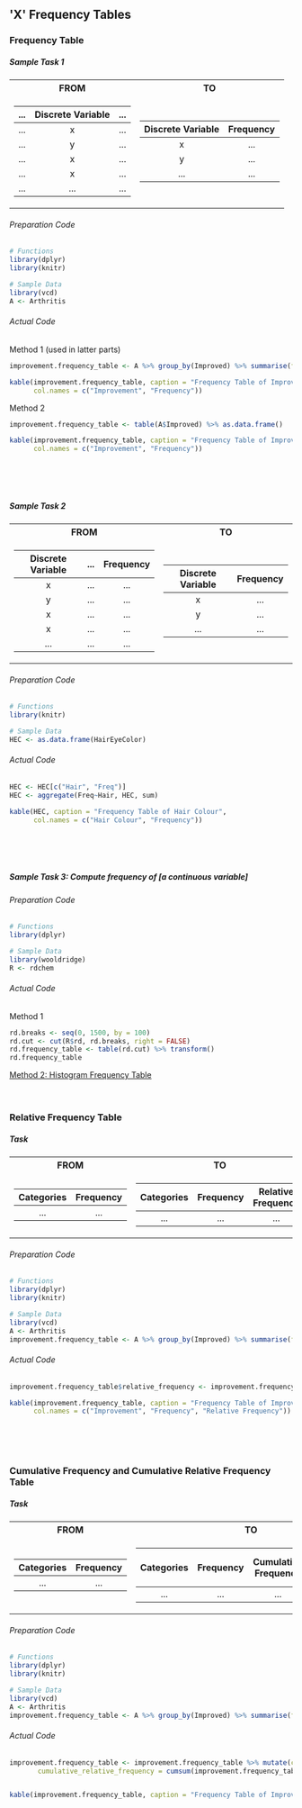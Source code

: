 ## 'X' Frequency Tables
### Frequency Table
##### Sample Task 1
<table>
<tr><th> FROM </th><th> TO </th></tr>
<tr><td>

| ... | Discrete Variable | ... |
|:---:| :---: | :---: |
| ... | x | ... |
| ... | y | ... |
| ... | x | ... |
| ... | x | ... |
| ... | ... | ... |
</td><td>

| Discrete Variable | Frequency |
|:---:| :---: |
| x | ... |
| y | ... |
| ... | ... |
</td></tr> </table>

###### Preparation Code
```r
# Functions
library(dplyr)
library(knitr)

# Sample Data
library(vcd)
A <- Arthritis
```
###### Actual Code
Method 1 (used in latter parts)
```r
improvement.frequency_table <- A %>% group_by(Improved) %>% summarise(frequency = n())

kable(improvement.frequency_table, caption = "Frequency Table of Improvement",
      col.names = c("Improvement", "Frequency"))
```
Method 2
```r
improvement.frequency_table <- table(A$Improved) %>% as.data.frame()

kable(improvement.frequency_table, caption = "Frequency Table of Improvement",
      col.names = c("Improvement", "Frequency"))
```
</br></br></br>
##### Sample Task 2
<table>
<tr><th> FROM </th><th> TO </th></tr>
<tr><td>

| Discrete Variable | ... | Frequency |
|:---:| :---: | :---: |
| x | ... | ... |
| y | ... | ... |
| x | ... | ... |
| x | ... | ... |
| ... | ... | ... |
</td><td>

| Discrete Variable | Frequency |
|:---: | :---: |
| x | ... |
| y | ... |
| ... | ... |
</td></tr> </table>

###### Preparation Code
```r
# Functions
library(knitr)

# Sample Data
HEC <- as.data.frame(HairEyeColor)
```
###### Actual Code
```r
HEC <- HEC[c("Hair", "Freq")]
HEC <- aggregate(Freq~Hair, HEC, sum)

kable(HEC, caption = "Frequency Table of Hair Colour",
      col.names = c("Hair Colour", "Frequency"))
```
</br></br></br>
##### Sample Task 3: Compute frequency of \[a continuous variable\]
###### Preparation Code
```r
# Functions
library(dplyr)

# Sample Data
library(wooldridge)
R <- rdchem
```
###### Actual Code
Method 1
```r
rd.breaks <- seq(0, 1500, by = 100)
rd.cut <- cut(R$rd, rd.breaks, right = FALSE)
rd.frequency_table <- table(rd.cut) %>% transform()
rd.frequency_table
```
[Method 2: Histogram Frequency Table](../../[SC]-Descriptive-Analytics/[SC]-Data-Visualisation/[M]-Histogram-&-Frequency-Table.md)
</br></br></br>
### Relative Frequency Table
##### Task

<table>
<tr><th> FROM </th><th> TO </th></tr>
<tr><td>
      
| Categories | Frequency |
|:---:| :---: |
| ... | ... |
</td><td>
      
| Categories | Frequency | Relative Frequency |
|:---:| :---: | :---: |
| ... | ... | ... |
</td></tr> </table>

###### Preparation Code
```r
# Functions
library(dplyr)
library(knitr)

# Sample Data
library(vcd)
A <- Arthritis
improvement.frequency_table <- A %>% group_by(Improved) %>% summarise(frequency = n()) # Obtain frequency table
```
###### Actual Code
```r
improvement.frequency_table$relative_frequency <- improvement.frequency_table$frequency/sum(improvement.frequency_table$frequency)

kable(improvement.frequency_table, caption = "Frequency Table of Improvement",
      col.names = c("Improvement", "Frequency", "Relative Frequency"))
```
</br></br></br>
### Cumulative Frequency and Cumulative Relative Frequency Table
##### Task
<table>
<tr><th> FROM </th><th> TO </th></tr>
<tr><td>
      
| Categories | Frequency |
|:---:| :---: |
| ... | ... |
</td><td>

| Categories | Frequency | Cumulative Frequency | Cumulative Relative Frequency |
|:---:| :---: | :---: | :---: |    
| ... | ... | ... | ... |
</td></tr> </table>

###### Preparation Code
```r
# Functions
library(dplyr)
library(knitr)

# Sample Data
library(vcd)
A <- Arthritis
improvement.frequency_table <- A %>% group_by(Improved) %>% summarise(frequency = n()) # Obtain frequency table
```
###### Actual Code
```r
improvement.frequency_table <- improvement.frequency_table %>% mutate(cumulative_frequency = cumsum(improvement.frequency_table$frequency),
       cumulative_relative_frequency = cumsum(improvement.frequency_table$frequency) / nrow(A))


kable(improvement.frequency_table, caption = "Frequency Table of Improvement", col.names = c("Improvement", "Frequency", "Cumulative Frequency", "Cumulative Relative Frequency"))
```
